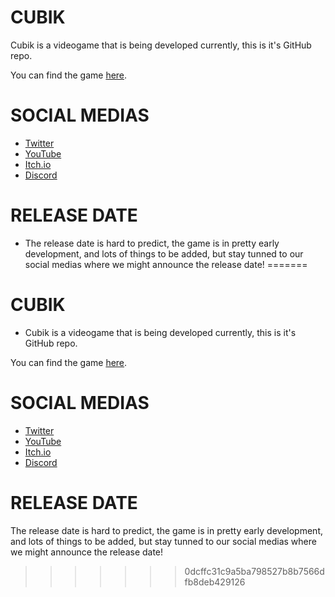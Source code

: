 # CUBIK
Cubik is a videogame that is being developed currently, this is it's GitHub repo.

You can find the game [here](https://rubber-duck-studios.itch.io/cubik).

# SOCIAL MEDIAS

- [Twitter](https://twitter.com/studios_rubber)
- [YouTube](https://www.youtube.com/channel/UC4gAYcj0pSyj4QMLi7pSy7w)
- [Itch.io](https://rubber-duck-studios.itch.io/)
- [Discord](https://discord.gg/RAfQz8yG7u)


# RELEASE DATE

 - The release date is hard to predict, the game is in pretty early development, and lots of things to be added, but stay tunned to our social medias where we might announce the release date!
=======
# CUBIK
- Cubik is a videogame that is being developed currently, this is it's GitHub repo.

You can find the game [here](https://rubber-duck-studios.itch.io/cubik).

# SOCIAL MEDIAS

- [Twitter](https://twitter.com/studios_rubber)
- [YouTube](https://www.youtube.com/channel/UC4gAYcj0pSyj4QMLi7pSy7w)
- [Itch.io](https://rubber-duck-studios.itch.io/)
- [Discord](https://discord.gg/RAfQz8yG7u)


# RELEASE DATE

The release date is hard to predict, the game is in pretty early development, and lots of things to be added, but stay tunned to our social medias where we might announce the release date!
>>>>>>> 0dcffc31c9a5ba798527b8b7566dfb8deb429126
